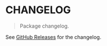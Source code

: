 # CHANGELOG

> Package changelog.

See [GitHub Releases](https://github.com/stdlib-js/stats-base-dists-exponential-mgf/releases) for the changelog.